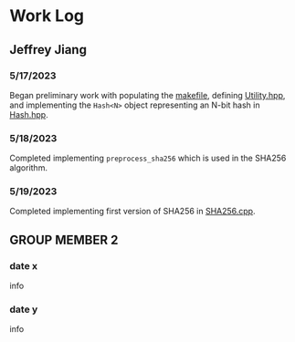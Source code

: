 # Work Log

## Jeffrey Jiang

### 5/17/2023

Began preliminary work with populating the [makefile](./makefile), defining [Utility.hpp](include/Utility.hpp), and implementing the `Hash<N>` object representing an N-bit hash in [Hash.hpp](include/Hash.hpp). 

### 5/18/2023

Completed implementing `preprocess_sha256` which is used in the SHA256 algorithm.

### 5/19/2023

Completed implementing first version of SHA256 in [SHA256.cpp](src/SHA256.cpp).

## GROUP MEMBER 2

### date x

info

### date y

info
